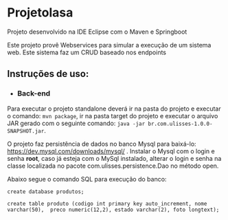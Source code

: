 # Projetolasa


Projeto desenvolvido na IDE Eclipse com o Maven e Springboot

Este projeto provê Webservices para simular a execução de um sistema web. Este sistema faz um CRUD baseado nos endpoints

## Instruções de uso:

- ### Back-end

Para executar o projeto standalone deverá ir na pasta do projeto e executar o comando: `mvn package`, ir na pasta target do projeto e executar o arquivo JAR gerado com o seguinte comando: `java -jar br.com.ulisses-1.0.0-SNAPSHOT.jar`.

O projeto faz persistência de dados no banco Mysql para baixá-lo: https://dev.mysql.com/downloads/mysql/ .
Instalar o Mysql com o login e senha **root**, caso já esteja com o MySql instalado, alterar o login e senha na classe localizada no pacote com.ulisses.persistence.Dao no método open.

Abaixo segue o comando SQL para execução do banco:

`create database produtos;`

`create table produto (codigo int primary key auto_increment,
                       nome varchar(50), 
                       preco numeric(12,2),
                       estado varchar(2),
                       foto longtext);`
                       

